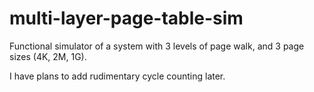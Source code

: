 # multi-layer-page-table-sim
Functional simulator of a system with 3 levels of page walk, and 3 page sizes (4K, 2M, 1G).

I have plans to add rudimentary cycle counting later.
